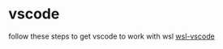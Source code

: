 # vscode

follow these steps to get vscode to work with wsl [wsl-vscode](https://docs.microsoft.com/en-us/windows/wsl/tutorials/wsl-vscode)


